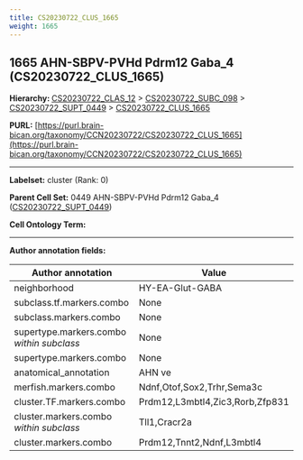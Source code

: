 ```yaml
---
title: CS20230722_CLUS_1665
weight: 1665
---
```

## 1665 AHN-SBPV-PVHd Pdrm12 Gaba_4 (CS20230722_CLUS_1665)
<b>Hierarchy: </b>
[CS20230722_CLAS_12](../CS20230722_CLAS_12) >
[CS20230722_SUBC_098](../CS20230722_SUBC_098) >
[CS20230722_SUPT_0449](../CS20230722_SUPT_0449) >
[CS20230722_CLUS_1665](../CS20230722_CLUS_1665)

**PURL:** [https://purl.brain-bican.org/taxonomy/CCN20230722/CS20230722_CLUS_1665](https://purl.brain-bican.org/taxonomy/CCN20230722/CS20230722_CLUS_1665)

---


**Labelset:** cluster (Rank: 0)

**Parent Cell Set:** 0449 AHN-SBPV-PVHd Pdrm12 Gaba_4 ([CS20230722_SUPT_0449](../CS20230722_SUPT_0449))



**Cell Ontology Term:** 

[MARKER GENES.]: #


---

[TRANSFERRED ANNOTATIONS.]: #


[AUTHOR ANNOTATION FIELDS.]: #


**Author annotation fields:**

| Author annotation | Value |
|-------------------|-------|
|neighborhood|HY-EA-Glut-GABA|
|subclass.tf.markers.combo|None|
|subclass.markers.combo|None|
|supertype.markers.combo _within subclass_|None|
|supertype.markers.combo|None|
|anatomical_annotation|AHN ve|
|merfish.markers.combo|Ndnf,Otof,Sox2,Trhr,Sema3c|
|cluster.TF.markers.combo|Prdm12,L3mbtl4,Zic3,Rorb,Zfp831|
|cluster.markers.combo _within subclass_|Tll1,Cracr2a|
|cluster.markers.combo|Prdm12,Tnnt2,Ndnf,L3mbtl4|
